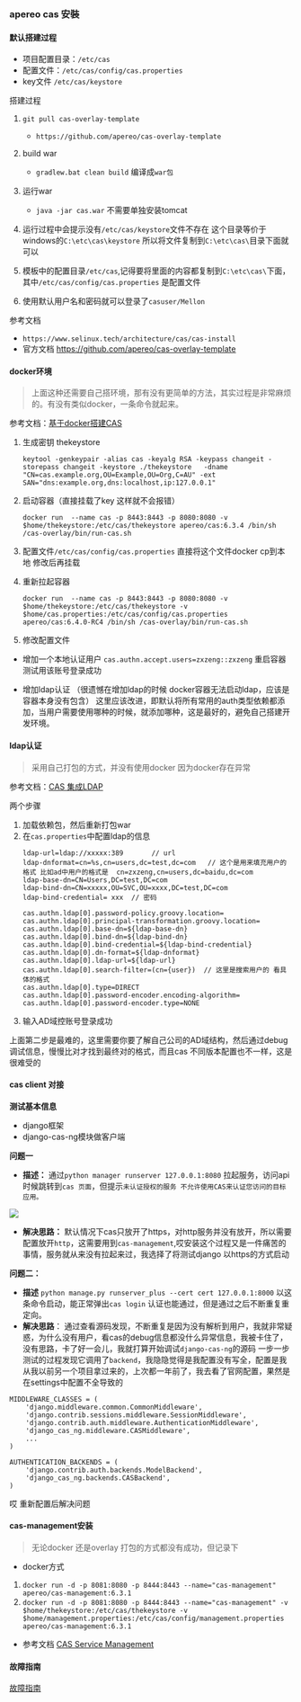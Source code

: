 
### apereo cas 安裝

#### 默认搭建过程

- 项目配置目录：`/etc/cas`
- 配置文件：`/etc/cas/config/cas.properties`
- key文件 `/etc/cas/keystore`

搭建过程
1. `git pull cas-overlay-template`
   - `https://github.com/apereo/cas-overlay-template`
2. build war  
   - `gradlew.bat clean build` 编译成`war包`
3. 运行war
   - `java -jar cas.war`  不需要单独安装tomcat
4. 运行过程中会提示没有`/etc/cas/keystore`文件不存在 这个目录等价于windows的`C:\etc\cas\keystore` 所以将文件复制到`C:\etc\cas\`目录下面就可以

5. 模板中的配置目录`/etc/cas`,记得要将里面的内容都复制到`C:\etc\cas\`下面，其中`/etc/cas/config/cas.properties` 是配置文件

6. 使用默认用户名和密码就可以登录了`casuser/Mellon`


参考文档 
- `https://www.selinux.tech/architecture/cas/cas-install`
- 官方文档 https://github.com/apereo/cas-overlay-template

#### docker环境
> 上面这种还需要自己搭环境，那有没有更简单的方法，其实过程是非常麻烦的。有没有类似docker，一条命令就起来。


参考文档：[基于docker搭建CAS](https://www.jianshu.com/p/475fe96031d4)

1. 生成密钥  thekeystore

    `keytool -genkeypair -alias cas -keyalg RSA -keypass changeit -storepass changeit -keystore ./thekeystore   -dname "CN=cas.example.org,OU=Example,OU=Org,C=AU" -ext SAN="dns:example.org,dns:localhost,ip:127.0.0.1"`

2. 启动容器（直接挂载了key 这样就不会报错）

    `docker run  --name cas -p 8443:8443 -p 8080:8080 -v $home/thekeystore:/etc/cas/thekeystore apereo/cas:6.3.4 /bin/sh /cas-overlay/bin/run-cas.sh`

3. 配置文件`/etc/cas/config/cas.properties` 直接将这个文件docker cp到本地 修改后再挂载


4. 重新拉起容器

    `docker run  --name cas -p 8443:8443 -p 8080:8080 -v $home/thekeystore:/etc/cas/thekeystore -v $home/cas.properties:/etc/cas/config/cas.properties apereo/cas:6.4.0-RC4 /bin/sh /cas-overlay/bin/run-cas.sh`

5. 修改配置文件

- 增加一个本地认证用户
`cas.authn.accept.users=zxzeng::zxzeng` 重启容器  测试用该账号登录成功

- 增加ldap认证 （很遗憾在增加ldap的时候 docker容器无法启动ldap，应该是容器本身没有包含） 这里应该改进，即默认将所有常用的auth类型依赖都添加，当用户需要使用哪种的时候，就添加哪种，这是最好的，避免自己搭建开发环境。


#### ldap认证
> 采用自己打包的方式，并没有使用docker 因为docker存在异常

参考文档：[CAS 集成LDAP](https://www.selinux.tech/architecture/cas/cas-ldap)

两个步骤
1. 加载依赖包，然后重新打包war
2. 在`cas.properties`中配置ldap的信息
    ```
    ldap-url=ldap://xxxxx:389       // url
    ldap-dnformat=cn=%s,cn=users,dc=test,dc=com   // 这个是用来填充用户的格式 比如ad中用户的格式是  cn=zxzeng,cn=users,dc=baidu,dc=com
    ldap-base-dn=CN=Users,DC=test,DC=com
    ldap-bind-dn=CN=xxxxx,OU=SVC,OU=xxxx,DC=test,DC=com
    ldap-bind-credential= xxx  // 密码

    cas.authn.ldap[0].password-policy.groovy.location=
    cas.authn.ldap[0].principal-transformation.groovy.location=
    cas.authn.ldap[0].base-dn=${ldap-base-dn}
    cas.authn.ldap[0].bind-dn=${ldap-bind-dn}
    cas.authn.ldap[0].bind-credential=${ldap-bind-credential}
    cas.authn.ldap[0].dn-format=${ldap-dnformat}
    cas.authn.ldap[0].ldap-url=${ldap-url}
    cas.authn.ldap[0].search-filter=(cn={user})  // 这里是搜索用户的 看具体的格式
    cas.authn.ldap[0].type=DIRECT
    cas.authn.ldap[0].password-encoder.encoding-algorithm=
    cas.authn.ldap[0].password-encoder.type=NONE
    ```
3. 输入AD域控账号登录成功

上面第二步是最难的，这里需要你要了解自己公司的AD域结构，然后通过debug调试信息，慢慢比对才找到最终对的格式，而且cas 不同版本配置也不一样，这是很难受的


#### cas client 对接
**测试基本信息**
- django框架
- django-cas-ng模块做客户端

**问题一**
- **描述：** 通过`python manager runserver 127.0.0.1:8080` 拉起服务，访问api时候跳转到`cas 页面`，但提示`未认证授权的服务 不允许使用CAS来认证您访问的目标应用。`

![](https://files.mdnice.com/user/4251/f25b8335-f591-4e0e-9fe6-91c0243db6c4.png)

- **解决思路：** 默认情况下cas只放开了https，对http服务并没有放开，所以需要配置放开`http`，这需要用到`cas-management`,哎安装这个过程又是一件痛苦的事情，服务就从来没有拉起来过，我选择了将测试django 以https的方式启动

**问题二：**
- **描述** `python manage.py runserver_plus --cert cert 127.0.0.1:8000`  以这条命令启动，能正常弹出`cas login` 认证也能通过，但是通过之后不断重复重定向。
- **解决思路**： 通过查看源码发现，不断重复是因为没有解析到用户，我就非常疑惑，为什么没有用户，看cas的debug信息都没什么异常信息，我被卡住了，没有思路，卡了好一会儿，我就打算开始调试`django-cas-ng`的源码 一步一步测试的过程发现它调用了`backend`，我隐隐觉得是我配置没有写全，配置是我从我以前另一个项目拿过来的，上次都一年前了，我去看了官网配置，果然是在settings中配置不全导致的
```
MIDDLEWARE_CLASSES = (
    'django.middleware.common.CommonMiddleware',
    'django.contrib.sessions.middleware.SessionMiddleware',
    'django.contrib.auth.middleware.AuthenticationMiddleware',
    'django_cas_ng.middleware.CASMiddleware',
    ...
)

AUTHENTICATION_BACKENDS = (
    'django.contrib.auth.backends.ModelBackend',
    'django_cas_ng.backends.CASBackend',
)
```

哎 重新配置后解决问题



#### cas-management安装
> 无论docker 还是overlay 打包的方式都没有成功，但记录下

- docker方式
 1. `docker run -d -p 8081:8080 -p 8444:8443 --name="cas-management" apereo/cas-management:6.3.1`
 2.   `docker run -d -p 8081:8080 -p 8444:8443 --name="cas-management" -v $home/thekeystore:/etc/cas/thekeystore -v $home/management.properties:/etc/cas/config/management.properties apereo/cas-management:6.3.1`


- 参考文档 [CAS Service Management](https://www.selinux.tech/architecture/cas/cas-management-install)


#### 故障指南


[故障指南](https://apereo.github.io/cas/development/installation/Troubleshooting-Guide.html)
